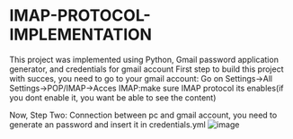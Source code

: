 # IMAP-PROTOCOL-IMPLEMENTATION
This project was implemented using Python, Gmail password application generator, and credentials for gmail account
First step to build this project with succes, you need to go to your gmail account: Go on Settings->All Settings->POP/IMAP->Acces IMAP:make sure IMAP protocol its enables(if you dont enable it, you want be able to see the content)

Now, Step Two: Connection between pc and gmail account, you need to generate an password and insert it in credentials.yml
![image](https://github.com/dragos41/IMAP-PROTOCOL-IMPLEMENTATION/assets/36703139/635c8ff4-8b36-4c3e-8fac-c930567f1944)
